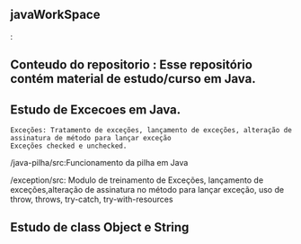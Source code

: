 ## javaWorkSpace 
:    
   ## Conteudo do repositorio : Esse repositório contém material de estudo/curso em Java.
   
   ## Estudo de Excecoes em Java.
    Exceções: Tratamento de exceções, lançamento de exceções, alteração de assinatura de método para lançar exceção
    Exceções checked e unchecked.
  
  /java-pilha/src:Funcionamento da pilha em Java
  
  /exception/src: Modulo de treinamento de Exceções, lançamento de exceções,alteração de assinatura no método para lançar exceção, uso de throw, throws, try-catch, try-with-resources
  
   ## Estudo de class Object e String
